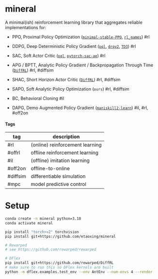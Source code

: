 # mineral

A minimal(ish) reinforcement learning library that aggregates reliable implementations for:

- PPO, Proximal Policy Optimization ([`minimal-stable-PPO`](https://github.com/ToruOwO/minimal-stable-PPO), [`rl_games`](https://github.com/Denys88/rl_games)) #rl

- DDPG, Deep Deterministic Policy Gradient ([`pql`](https://github.com/Improbable-AI/pql), [`drqv2`](https://github.com/facebookresearch/drqv2), [`TD3`](https://github.com/sfujim/TD3)) #rl

- SAC, Soft Actor Critic ([`pql`](https://github.com/Improbable-AI/pql), [`pytorch-sac-ae`](https://github.com/denisyarats/pytorch_sac_ae)) #rl

- APG / BPTT, Analytic Policy Gradient / Backpropagation Through Time ([`DiffRL`](https://github.com/NVlabs/DiffRL)) #rl, #diffsim

- SHAC, Short Horizon Actor Critic ([`DiffRL`](https://github.com/NVlabs/DiffRL)) #rl, #diffsim

- SAPO, Soft Analytic Policy Optimization (`ours`) #rl, #diffsim

- BC, Behavioral Cloning #il

- DAPG, Demo Augmented Policy Gradient ([`maniskill2-learn`](https://github.com/haosulab/ManiSkill2-Learn)) #il, #rl, #off2on

#### Tags

| tag | description |
| --- | --- |
| #rl | (online) reinforcement learning |
| #offrl | offline reinforcement learning |
| #il | (offline) imitation learning |
| #off2on | offline-to-online |
| #diffsim | differentiable simulation |
| #mpc | model predictive control |

# Setup

```bash
conda create -n mineral python=3.10
conda activate mineral

pip install "torch>=2" torchvision
pip install git+https://github.com/etaoxing/mineral

# Rewarped
# see https://github.com/rewarped/rewarped

# DFlex
pip install git+https://github.com/rewarped/DiffRL
# make sure to run this so DFlex kernels are built
python -m dflex.examples.test_env --env AntEnv --num-envs 4 --render
```
